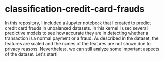 # classification-credit-card-frauds
In this repository, I included a Jupyter notebook that I created to predict credit card frauds in unbalanced datasets.
In this kernel I used several predictive models to see how accurate they are in detecting whether a transaction is a normal payment or a fraud. 
As described in the dataset, the features are scaled and the names of the features are not shown due to privacy reasons.  Nevertheless, we can still analyze some important aspects of the dataset. Let's start!
